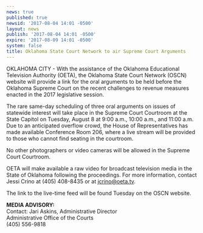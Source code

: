 ```yaml
---
news: true
published: true
newsid: '2017-08-04 14:01 -0500'
layout: news
publish: '2017-08-04 14:01 -0500'
expire: '2017-08-09 14:01 -0500'
system: false
title: Oklahoma State Court Network to air Supreme Court Arguments
---
```


OKLAHOMA CITY - With the assistance of the Oklahoma Educational Television Authority (OETA), the Oklahoma State Court Network (OSCN) website will provide a link for the oral arguments to be held before the Oklahoma Supreme Court on the recent challenges to revenue measures enacted in the 2017 legislative session. 

The rare same-day scheduling of three oral arguments on issues of statewide interest will take place in the Supreme Court Courtroom at the State Capitol on Tuesday, August 8 at 9:00 a.m., 10:00 a.m., and 11:00 a.m.  Due to an anticipated overflow crowd, the House of Representatives has made available Conference Room 206, where a live stream will be provided to those who cannot find seating in the courtroom.  

No other photographers or video cameras will be allowed in the Supreme Court Courtroom.

OETA will make available a raw video for broadcast television media in the State of Oklahoma following the proceedings.  For more information, contact Jessi Crino at (405) 408-8435 or at [jcrino@oeta.tv](mailto:jcrino@oeta.tv). 

The link to the live-time feed will be found Tuesday on the OSCN website. 

**MEDIA ADVISORY:**  
Contact: Jari Askins, Administrative Director  
Administrative Office of the Courts  
(405) 556-9818

